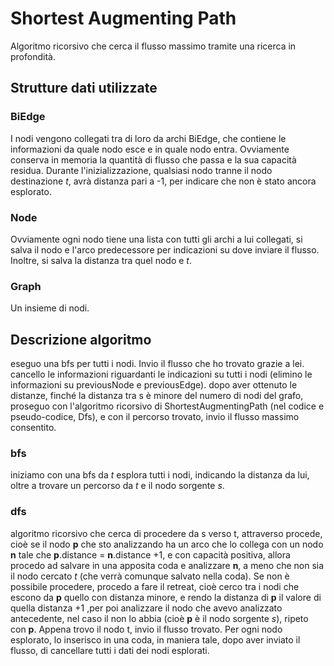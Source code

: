 # Shortest Augmenting Path

Algoritmo ricorsivo che cerca il flusso massimo tramite una ricerca in profondità.

## Strutture dati utilizzate

### BiEdge

I nodi vengono collegati tra di loro da archi BiEdge, che contiene le informazioni da quale nodo esce e in quale nodo entra.
Ovviamente conserva in memoria la quantità di flusso che passa e la sua capacità residua.
Durante l'inizializzazione, qualsiasi nodo tranne il nodo destinazione *t*, avrà distanza pari a -1, per indicare che non è stato ancora esplorato.

### Node

Ovviamente ogni nodo tiene una lista con tutti gli archi a lui collegati, si salva il nodo e l'arco predecessore per indicazioni su dove inviare il flusso.
Inoltre, si salva la distanza tra quel nodo e *t*.

### Graph

Un insieme di nodi.

## Descrizione algoritmo

eseguo una bfs per tutti i nodi.
Invio il flusso che ho trovato grazie a lei.
cancello le informazioni riguardanti le indicazioni su tutti i nodi (elimino le informazioni su previousNode e previousEdge).
dopo aver ottenuto le distanze, finché la distanza tra s è minore del numero di nodi del grafo, proseguo con l'algoritmo ricorsivo di ShortestAugmentingPath (nel codice e pseudo-codice, Dfs), e con il percorso trovato, invio il flusso massimo consentito.

### bfs

iniziamo con una bfs da *t* esplora tutti i nodi, indicando la distanza da lui, oltre a trovare un percorso da *t* e il nodo sorgente *s*.

### dfs

algoritmo ricorsivo che cerca di procedere da s verso t, attraverso procede, cioè se il nodo **p** che sto analizzando ha un arco che lo collega con un nodo **n** tale che **p**.distance = **n**.distance +1, e con capacità positiva, allora procedo ad salvare in una apposita coda e analizzare **n**,  a meno che non sia  il nodo cercato *t* (che verrà comunque salvato nella coda).
Se non è possibile procedere, procedo a fare il retreat, cioè cerco tra i nodi che escono da **p** quello con distanza minore, e rendo la distanza di **p** il valore di quella distanza +1 ,per poi analizzare il nodo che avevo analizzato antecedente, nel caso il non lo abbia (cioè **p** è il nodo sorgente *s*), ripeto con **p**.
Appena trovo il nodo t, invio il flusso trovato.
Per ogni nodo esplorato, lo inserisco in una coda, in maniera tale, dopo aver inviato il flusso, di cancellare tutti i dati dei nodi esplorati.
